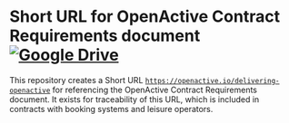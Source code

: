 # Short URL for OpenActive Contract Requirements document [![Google Drive](https://img.shields.io/badge/Google%20Drive-4285F4?logo=google-drive&logoColor=white)](https://drive.google.com/drive/folders/1VkWhw5ew4Pk4tGe0lI1saTGW94_ubFyi?usp=sharing)

This repository creates a Short URL [`https://openactive.io/delivering-openactive`](https://openactive.io/delivering-openactive) for referencing the OpenActive Contract Requirements document. It exists for traceability of this URL, which is included in contracts with booking systems and leisure operators.
